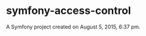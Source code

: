 symfony-access-control
======================

A Symfony project created on August 5, 2015, 6:37 pm.
